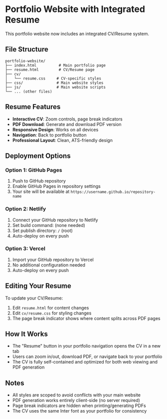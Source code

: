 # Portfolio Website with Integrated Resume

This portfolio website now includes an integrated CV/Resume system.

## File Structure

```
portfolio-website/
├── index.html          # Main portfolio page
├── resume.html         # CV/Resume page
├── cv/
│   └── resume.css     # CV-specific styles
├── css/               # Main website styles
├── js/                # Main website scripts
└── ... (other files)
```

## Resume Features

- **Interactive CV**: Zoom controls, page break indicators
- **PDF Download**: Generate and download PDF version
- **Responsive Design**: Works on all devices
- **Navigation**: Back to portfolio button
- **Professional Layout**: Clean, ATS-friendly design

## Deployment Options

### Option 1: GitHub Pages
1. Push to GitHub repository
2. Enable GitHub Pages in repository settings
3. Your site will be available at `https://username.github.io/repository-name`

### Option 2: Netlify
1. Connect your GitHub repository to Netlify
2. Set build command: (none needed)
3. Set publish directory: `/` (root)
4. Auto-deploy on every push

### Option 3: Vercel
1. Import your GitHub repository to Vercel
2. No additional configuration needed
3. Auto-deploy on every push

## Editing Your Resume

To update your CV/Resume:
1. Edit `resume.html` for content changes
2. Edit `cv/resume.css` for styling changes
3. The page break indicator shows where content splits across PDF pages

## How It Works

- The "Resume" button in your portfolio navigation opens the CV in a new tab
- Users can zoom in/out, download PDF, or navigate back to your portfolio
- The CV is fully self-contained and optimized for both web viewing and PDF generation

## Notes

- All styles are scoped to avoid conflicts with your main website
- PDF generation works entirely client-side (no server required)
- Page break indicators are hidden when printing/generating PDFs
- The CV uses the same Inter font as your portfolio for consistency
